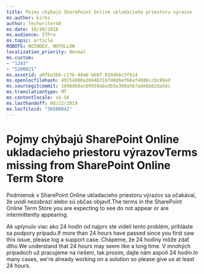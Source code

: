 ```yaml
---
title: Pojmy chýbajú SharePoint Online ukladacieho priestoru výrazov
ms.author: kirks
author: Techwriter40
ms.date: 10/30/2018
ms.audience: ITPro
ms.topic: article
ROBOTS: NOINDEX, NOFOLLOW
localization_priority: Normal
ms.custom:
- "1243"
- "5200021"
ms.assetid: a0f6a3b6-c17b-44a6-bb0f-039dbbc3f614
ms.openlocfilehash: 49154808a30446316fd8d6ef68af4086cc8c69ed
ms.sourcegitcommit: 1d98db8acb9959aba3b5e308a567ade6b62da56c
ms.translationtype: MT
ms.contentlocale: sk-SK
ms.lasthandoff: 08/22/2019
ms.locfileid: "36500842"
---
```

# <a name="terms-missing-from-sharepoint-online-term-store"></a><span data-ttu-id="dae57-102">Pojmy chýbajú SharePoint Online ukladacieho priestoru výrazov</span><span class="sxs-lookup"><span data-stu-id="dae57-102">Terms missing from SharePoint Online Term Store</span></span>

<span data-ttu-id="dae57-103">Podmienok v SharePoint Online ukladacieho priestoru výrazov sa očakával, že uvidí nezobrazí alebo sú občas objaviť.</span><span class="sxs-lookup"><span data-stu-id="dae57-103">The terms in the SharePoint Online Term Store you are expecting to see do not appear or are intermittently appearing.</span></span>
  
<span data-ttu-id="dae57-104">Ak uplynulo viac ako 24 hodín od najprv ste videli tento problém, prihláste sa podpory prípadu.</span><span class="sxs-lookup"><span data-stu-id="dae57-104">If more than 24 hours have passed since you first saw this issue, please log a support case.</span></span> <span data-ttu-id="dae57-105">Chápeme, že 24 hodiny môže zdať dlho.</span><span class="sxs-lookup"><span data-stu-id="dae57-105">We understand that 24 hours may seem like a long time.</span></span> <span data-ttu-id="dae57-106">V mnohých prípadoch už pracujeme na riešení, tak prosím, dajte nám aspoň 24 hodín.</span><span class="sxs-lookup"><span data-stu-id="dae57-106">In many cases, we're already working on a solution so please give us at least 24 hours.</span></span>
  